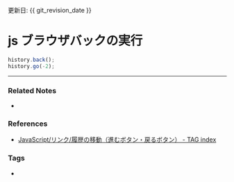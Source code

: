 更新日: {{ git_revision_date }}

# js ブラウザバックの実行
```js
history.back();
history.go(-2); 
```

----
### Related Notes
- 

### References
- [JavaScript/リンク/履歴の移動（進むボタン・戻るボタン） - TAG index](https://www.tagindex.com/javascript/link/back.html)

### Tags
- 